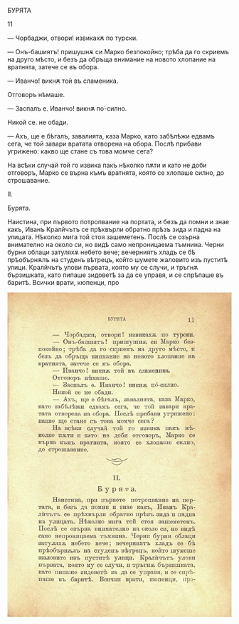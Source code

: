 ﻿БУРЯТА

11

— Чорбаджи, отвори! извикахѫ по турски.

— Онъ-башиятъ! пришушнѫ си Марко безпокойно; трѣба да го скриемъ на друго мѣсто, и безъ да обръща внимание на новото хлопание на вратнята, затече се въ обора.

— Иванчо! викнѫ той въ сламеника.

Отговоръ нѣмаше.

— Заспалъ е. Иванчо! викнѫ по́-силно.

Никой се. не обади.

— Ахъ, ще е бѣгалъ, завалията, каза Марко, като забѣлѣжи едвамъ сега, че той завари вратата отворена на обора. Послѣ прибави угрижено: какво ще стане съ това момче сега?

На всѣки случай той го извика пакъ нѣколко пѫти и като не доби отговоръ, Марко се върна къмъ вратнята, която се хлопаше силно, до строшавание.

II.

Бурята.

Наистина, при първото потропвание на портата, и безъ да помни и знае какъ, Иванъ Кралйчътъ се прѣхвърли обратно прѣзъ зида и падна на улицата. Нѣколко мига той стоя зашеметенъ. Послѣ се озърна внимателно на около си, но видѣ само непроницаема тъмнина. Черни бурни облаци затуляхѫ небето вече; вечерниятъ хладъ се бѣ прѣобърнѫлъ на студенъ вѣтрецъ, който шумете жаловито изъ пуститѣ улици. Кралйчътъ улови първата, която му се случи, и тръгнѫ бързишката, като пипаше зидоветѣ за да се управя, и се спрѣпаше въ баритѣ. Всички врати, кюпенци, про

![original](images/018.jpg)

